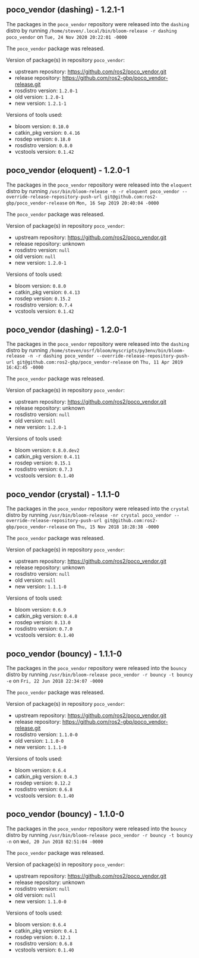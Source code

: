 ## poco_vendor (dashing) - 1.2.1-1

The packages in the `poco_vendor` repository were released into the `dashing` distro by running `/home/steven/.local/bin/bloom-release -r dashing poco_vendor` on `Tue, 24 Nov 2020 20:22:01 -0000`

The `poco_vendor` package was released.

Version of package(s) in repository `poco_vendor`:

- upstream repository: https://github.com/ros2/poco_vendor.git
- release repository: https://github.com/ros2-gbp/poco_vendor-release.git
- rosdistro version: `1.2.0-1`
- old version: `1.2.0-1`
- new version: `1.2.1-1`

Versions of tools used:

- bloom version: `0.10.0`
- catkin_pkg version: `0.4.16`
- rosdep version: `0.18.0`
- rosdistro version: `0.8.0`
- vcstools version: `0.1.42`


## poco_vendor (eloquent) - 1.2.0-1

The packages in the `poco_vendor` repository were released into the `eloquent` distro by running `/usr/bin/bloom-release -n -r eloquent poco_vendor --override-release-repository-push-url git@github.com:ros2-gbp/poco_vendor-release` on `Mon, 16 Sep 2019 20:40:04 -0000`

The `poco_vendor` package was released.

Version of package(s) in repository `poco_vendor`:

- upstream repository: https://github.com/ros2/poco_vendor.git
- release repository: unknown
- rosdistro version: `null`
- old version: `null`
- new version: `1.2.0-1`

Versions of tools used:

- bloom version: `0.8.0`
- catkin_pkg version: `0.4.13`
- rosdep version: `0.15.2`
- rosdistro version: `0.7.4`
- vcstools version: `0.1.42`


## poco_vendor (dashing) - 1.2.0-1

The packages in the `poco_vendor` repository were released into the `dashing` distro by running `/home/steven/osrf/bloom/myscripts/py3env/bin/bloom-release -n -r dashing poco_vendor --override-release-repository-push-url git@github.com:ros2-gbp/poco_vendor-release` on `Thu, 11 Apr 2019 16:42:45 -0000`

The `poco_vendor` package was released.

Version of package(s) in repository `poco_vendor`:

- upstream repository: https://github.com/ros2/poco_vendor.git
- release repository: unknown
- rosdistro version: `null`
- old version: `null`
- new version: `1.2.0-1`

Versions of tools used:

- bloom version: `0.8.0.dev2`
- catkin_pkg version: `0.4.11`
- rosdep version: `0.15.1`
- rosdistro version: `0.7.3`
- vcstools version: `0.1.40`


## poco_vendor (crystal) - 1.1.1-0

The packages in the `poco_vendor` repository were released into the `crystal` distro by running `/usr/bin/bloom-release -nr crystal poco_vendor --override-release-repository-push-url git@github.com:ros2-gbp/poco_vendor-release` on `Thu, 15 Nov 2018 18:28:38 -0000`

The `poco_vendor` package was released.

Version of package(s) in repository `poco_vendor`:

- upstream repository: https://github.com/ros2/poco_vendor.git
- release repository: unknown
- rosdistro version: `null`
- old version: `null`
- new version: `1.1.1-0`

Versions of tools used:

- bloom version: `0.6.9`
- catkin_pkg version: `0.4.8`
- rosdep version: `0.13.0`
- rosdistro version: `0.7.0`
- vcstools version: `0.1.40`


## poco_vendor (bouncy) - 1.1.1-0

The packages in the `poco_vendor` repository were released into the `bouncy` distro by running `/usr/bin/bloom-release poco_vendor -r bouncy -t bouncy -e` on `Fri, 22 Jun 2018 22:34:07 -0000`

The `poco_vendor` package was released.

Version of package(s) in repository `poco_vendor`:

- upstream repository: https://github.com/ros2/poco_vendor.git
- release repository: https://github.com/ros2-gbp/poco_vendor-release.git
- rosdistro version: `1.1.0-0`
- old version: `1.1.0-0`
- new version: `1.1.1-0`

Versions of tools used:

- bloom version: `0.6.4`
- catkin_pkg version: `0.4.3`
- rosdep version: `0.12.2`
- rosdistro version: `0.6.8`
- vcstools version: `0.1.40`


## poco_vendor (bouncy) - 1.1.0-0

The packages in the `poco_vendor` repository were released into the `bouncy` distro by running `/usr/bin/bloom-release poco_vendor -r bouncy -t bouncy -n` on `Wed, 20 Jun 2018 02:51:04 -0000`

The `poco_vendor` package was released.

Version of package(s) in repository `poco_vendor`:

- upstream repository: https://github.com/ros2/poco_vendor.git
- release repository: unknown
- rosdistro version: `null`
- old version: `null`
- new version: `1.1.0-0`

Versions of tools used:

- bloom version: `0.6.4`
- catkin_pkg version: `0.4.1`
- rosdep version: `0.12.1`
- rosdistro version: `0.6.8`
- vcstools version: `0.1.40`


